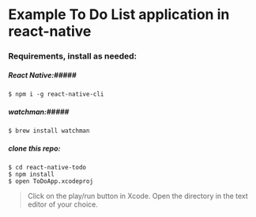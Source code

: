 Example To Do List application in react-native
========================

### Requirements, install as needed: ###

##### React Native:#####
```
$ npm i -g react-native-cli
```

##### watchman:#####
```
$ brew install watchman
```

##### clone this repo: #####

```
$ cd react-native-todo
$ npm install
$ open ToDoApp.xcodeproj
```

> Click on the play/run button in Xcode.
> Open the directory in the text editor of your choice.
